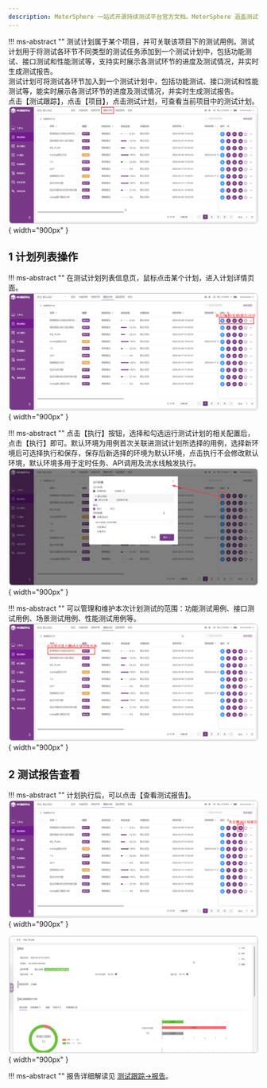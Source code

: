 ```yaml
---
description: MeterSphere 一站式开源持续测试平台官方文档。MeterSphere 涵盖测试管理、接口测试、UI 测试和性能测试等功能，全面兼容 JMeter、Selenium 等主流开源标准，有效助力开发和测试团队充分利用云弹性进行高度可 扩展的自动化测试，加速高质量的软件交付。
---
```


!!! ms-abstract ""
    测试计划属于某个项目，并可关联该项目下的测试用例。测试计划用于将测试各环节不同类型的测试任务添加到一个测试计划中，包括功能测试、接口测试和性能测试等，支持实时展示各测试环节的进度及测试情况，并实时生成测试报告。<br>
    测试计划可将测试各环节加入到一个测试计划中，包括功能测试、接口测试和性能测试等，能实时展示各测试环节的进度及测试情况，并实时生成测试报告。<br>
    点击【测试跟踪】，点击【项目】，点击测试计划，可查看当前项目中的测试计划。
![!测试计划管理](../../../img/track/测试计划管理.png){ width="900px" }

## 1 计划列表操作
!!! ms-abstract ""
    在测试计划列表信息页，鼠标点击某个计划，进入计划详情页面。
![!计划列表维护](../../../img/track/计划列表维护1.png){ width="900px" } 

!!! ms-abstract ""
    点击【执行】按钮，选择和勾选运行测试计划的相关配置后，点击【执行】即可。默认环境为用例首次关联进测试计划所选择的用例，选择新环境后可选择执行和保存，保存后新选择的环境为默认环境，点击执行不会修改默认环境，默认环境多用于定时任务、API调用及流水线触发执行。<br>
![!计划列表维护](../../../img/track/测试计划区分环境.png){ width="900px" }

!!! ms-abstract ""
    可以管理和维护本次计划测试的范围：功能测试用例、接口测试用例、场景测试用例、性能测试用例等。
![!计划列表维护](../../../img/track/计划列表维护2.png){ width="900px" } 

## 2 测试报告查看
!!! ms-abstract ""
    计划执行后，可以点击【查看测试报告】。
![!测试报告查看](../../../img/track/查看测试报告.png){ width="900px" } 

![!测试报告查看](../../../img/track/查看测试计划报告.png){ width="900px" }

!!! ms-abstract ""
    报告详细解读见 [测试跟踪->报告](../../test_report/)。